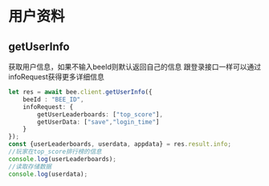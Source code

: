 # 用户资料

## getUserInfo
获取用户信息，如果不输入beeId则默认返回自己的信息
跟登录接口一样可以通过infoRequest获得更多详细信息
```typescript
let res = await bee.client.getUserInfo({
    beeId : "BEE_ID",
    infoRequest: {
        getUserLeaderboards: ["top_score"],
        getUserData: ["save","login_time"]
    }
});
const {userLeaderboards, userdata, appdata} = res.result.info;
//玩家在top_score排行榜的信息
console.log(userLeaderboards);
//读取存储数据
console.log(userdata);
```